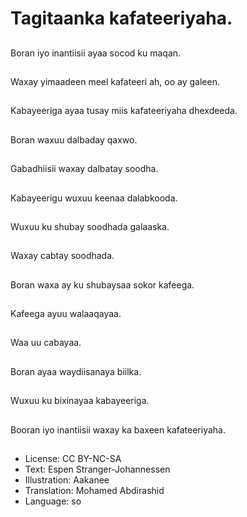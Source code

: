 # Tagitaanka kafateeriyaha.

##
Boran iyo inantiisii ​​ayaa socod ku maqan.

##
Waxay yimaadeen meel kafateeri ah, oo ay galeen.

##
Kabayeeriga ayaa tusay miis kafateeriyaha dhexdeeda.

##
Boran waxuu dalbaday qaxwo.

##
Gabadhiisii ​​waxay dalbatay soodha.

##
Kabayeerigu wuxuu keenaa dalabkooda.

##
Wuxuu ku shubay soodhada galaaska.

##
Waxay cabtay soodhada.

##
Boran waxa ay ku shubaysaa sokor kafeega.

##
Kafeega ayuu walaaqayaa.

##
Waa uu cabayaa.

##
Boran ayaa waydiisanaya biilka.

##
Wuxuu ku bixinayaa kabayeeriga.

##
Booran iyo inantiisii ​​waxay ka baxeen kafateeriyaha.

##
* License: CC BY-NC-SA
* Text: Espen Stranger-Johannessen
* Illustration: Aakanee
* Translation: Mohamed Abdirashid
* Language: so
